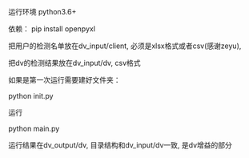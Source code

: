 运行环境 python3.6+

依赖：
pip install openpyxl 


把用户的检测名单放在dv_input/client, 必须是xlsx格式或者csv(感谢zeyu), 

把dv的检测结果放在dv_input/dv, csv格式

如果是第一次运行需要建好文件夹：

python init.py 

运行

python main.py

运行结果在dv_output/dv, 目录结构和dv_input/dv一致, 是dv增益的部分

